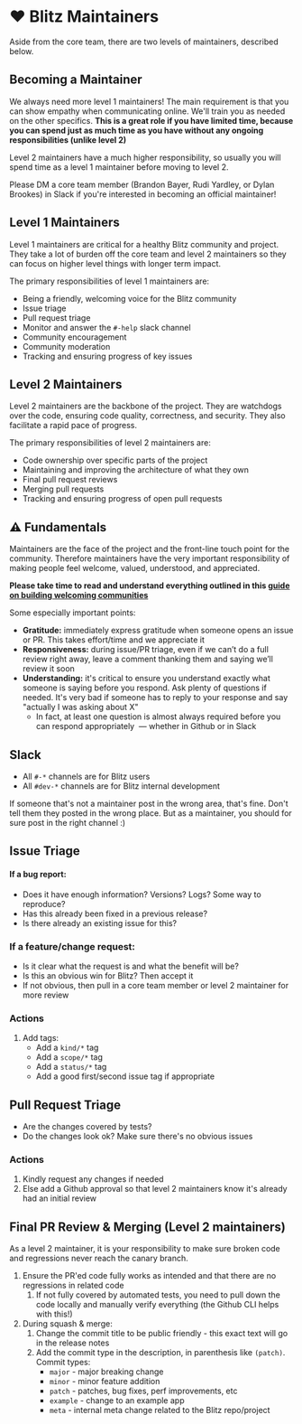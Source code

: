 # ❤️ Blitz Maintainers

Aside from the core team, there are two levels of maintainers, described below.

## Becoming a Maintainer

We always need more level 1 maintainers! The main requirement is that you can show empathy when communicating online. We'll train you as needed on the other specifics. **This is a great role if you have limited time, because you can spend just as much time as you have without any ongoing responsibilities (unlike level 2)**

Level 2 maintainers have a much higher responsibility, so usually you will spend time as a level 1 maintainer before moving to level 2.

Please DM a core team member (Brandon Bayer, Rudi Yardley, or Dylan Brookes) in Slack if you're interested in becoming an official maintainer!

## Level 1 Maintainers

Level 1 maintainers are critical for a healthy Blitz community and project. They take a lot of burden off the core team and level 2 maintainers so they can focus on higher level things with longer term impact.

The primary responsibilities of level 1 maintainers are:

- Being a friendly, welcoming voice for the Blitz community
- Issue triage
- Pull request triage
- Monitor and answer the `#-help` slack channel
- Community encouragement
- Community moderation
- Tracking and ensuring progress of key issues

## Level 2 Maintainers

Level 2 maintainers are the backbone of the project. They are watchdogs over the code, ensuring code quality, correctness, and security. They also facilitate a rapid pace of progress.

The primary responsibilities of level 2 maintainers are:

- Code ownership over specific parts of the project
- Maintaining and improving the architecture of what they own
- Final pull request reviews
- Merging pull requests
- Tracking and ensuring progress of open pull requests

## ⚠️ Fundamentals

Maintainers are the face of the project and the front-line touch point for the community. Therefore maintainers have the very important responsibility of making people feel welcome, valued, understood, and appreciated.

**Please take time to read and understand everything outlined in this [guide on building welcoming communities](https://opensource.guide/building-community)**

Some especially important points:

- **Gratitude:** immediately express gratitude when someone opens an issue or PR. This takes effort/time and we appreciate it
- **Responsiveness:** during issue/PR triage, even if we can’t do a full review right away, leave a comment thanking them and saying we’ll review it soon
- **Understanding:** it's critical to ensure you understand exactly what someone is saying before you respond. Ask plenty of questions if needed. It's very bad if someone has to reply to your response and say "actually I was asking about X"
  - In fact, at least one question is almost always required before you can respond appropriately  — whether in Github or in Slack

## Slack

- All `#-*` channels are for Blitz users
- All `#dev-*` channels are for Blitz internal development

If someone that's not a maintainer post in the wrong area, that's fine. Don't tell them they posted in the wrong place. But as a maintainer, you should for sure post in the right channel :)

## Issue Triage

#### If a bug report:

- Does it have enough information? Versions? Logs? Some way to reproduce?
- Has this already been fixed in a previous release?
- Is there already an existing issue for this?

### If a feature/change request:

- Is it clear what the request is and what the benefit will be?
- Is this an obvious win for Blitz? Then accept it
- If not obvious, then pull in a core team member or level 2 maintainer for more review

### Actions

1. Add tags:
   - Add a `kind/*` tag
   - Add a `scope/*` tag
   - Add a `status/*` tag
   - Add a good first/second issue tag if appropriate

## Pull Request Triage

- Are the changes covered by tests?
- Do the changes look ok? Make sure there's no obvious issues

### Actions

1. Kindly request any changes if needed
2. Else add a Github approval so that level 2 maintainers know it's already had an initial review

## Final PR Review & Merging (Level 2 maintainers)

As a level 2 maintainer, it is your responsibility to make sure broken code and regressions never reach the canary branch.

1. Ensure the PR'ed code fully works as intended and that there are no regressions in related code
   1. If not fully covered by automated tests, you need to pull down the code locally and manually verify everything (the Github CLI helps with this!)
2. During squash & merge:
   1. Change the commit title to be public friendly - this exact text will go in the release notes
   2. Add the commit type in the description, in parenthesis like `(patch)`. Commit types:
      - `major` - major breaking change
      - `minor` - minor feature addition
      - `patch` - patches, bug fixes, perf improvements, etc
      - `example` - change to an example app
      - `meta` - internal meta change related to the Blitz repo/project
